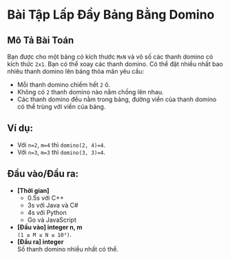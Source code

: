 # Bài Tập Lấp Đầy Bảng Bằng Domino

## Mô Tả Bài Toán
Bạn được cho một bảng có kích thước `MxN` và vô số các thanh domino có kích thức `2x1`. Bạn có thể xoay các thanh domino. Có thể đặt nhiều nhất bao nhiêu thanh domino lên bảng thỏa mãn yêu cầu:

 - Mỗi thanh domino chiếm hết `2` ô.
 - Không có `2` thanh domino nào nằm chồng lên nhau.
 - Các thanh domino đều nằm trong bảng, đường viền của thanh domino có thể trùng với viền của bảng.

## Ví dụ:

- Với `n=2`, `m=4` thì `domino(2, 4)=4`.
- Với `n=3`, `m=3` thì `domino(3, 3)=4`.

## Đầu vào/Đầu ra:

- **[Thời gian]**
   - 0.5s với C++ 
   - 3s với Java và C#
   - 4s với Python
   - Go và JavaScript
- **[Đầu vào] integer n, m**\
  `(1 ≤ M ≤ N ≤ 10³)`.
- **[Đầu ra] integer** \
  Số thanh domino nhiều nhất có thể.